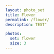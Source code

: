 ```yaml
---
layout: photo_set
title: Flower
permalink: /flower/
description: TEST"

photos:
  set: flower
  size: 3
---
```

